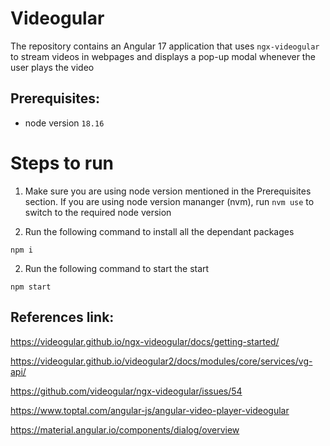 # Videogular

The repository contains an Angular 17 application that uses `ngx-videogular` to stream videos in webpages and displays a pop-up modal whenever the user plays the video

## Prerequisites:

- node version `18.16`

# Steps to run

1. Make sure you are using node version mentioned in the Prerequisites section. If you are using node version mananger (nvm), run `nvm use` to switch to the required node version

1. Run the following command to install all the dependant packages

```
npm i
```

2. Run the following command to start the start

```
npm start
```

## References link:

https://videogular.github.io/ngx-videogular/docs/getting-started/

https://videogular.github.io/videogular2/docs/modules/core/services/vg-api/

https://github.com/videogular/ngx-videogular/issues/54

https://www.toptal.com/angular-js/angular-video-player-videogular

https://material.angular.io/components/dialog/overview
